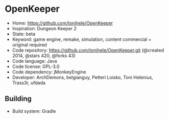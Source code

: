 # OpenKeeper

- Home: https://github.com/tonihele/OpenKeeper
- Inspiration: Dungeon Keeper 2
- State: beta
- Keyword: game engine, remake, simulation, content commercial + original required
- Code repository: https://github.com/tonihele/OpenKeeper.git (@created 2014, @stars 420, @forks 43)
- Code language: Java
- Code license: GPL-3.0
- Code dependency: jMonkeyEngine
- Developer: ArchDemons, belgianguy, Petteri Loisko, Toni Helenius, Trass3r, ufdada

## Building

- Build system: Gradle
